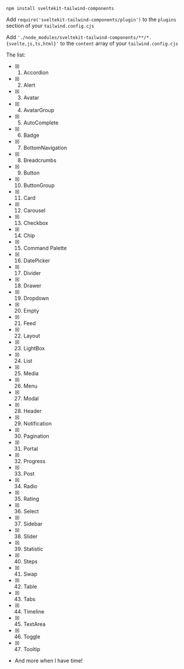 `npm install sveltekit-tailwind-components`

Add `require('sveltekit-tailwind-components/plugin')` to the `plugins` section of your `tailwind.config.cjs`

Add `'./node_modules/sveltekit-tailwind-components/**/*.{svelte,js,ts,html}'` to the `content` array of your `tailwind.config.cjs`

The list:

- [x] 1. Accordion
- [x] 2. Alert
- [x] 3. Avatar
- [x] 4. AvatarGroup
- [x] 5. AutoComplete
- [x] 6. Badge
- [x] 7. BottomNavigation
- [x] 8. Breadcrumbs
- [x] 9. Button
- [x] 10. ButtonGroup
- [x] 11. Card
- [x] 12. Carousel
- [x] 13. Checkbox
- [x] 14. Chip
- [x] 15. Command Palette
- [x] 16. DatePicker
- [x] 17. Divider
- [x] 18. Drawer
- [x] 19. Dropdown
- [x] 20. Empty
- [x] 21. Feed
- [x] 22. Layout
- [x] 23. LightBox
- [x] 24. List
- [x] 25. Media
- [x] 26. Menu
- [x] 27. Modal
- [x] 28. Header
- [x] 29. Notification
- [x] 30. Pagination
- [x] 31. Portal
- [x] 32. Progress
- [x] 33. Post
- [x] 34. Radio
- [x] 35. Rating
- [x] 36. Select
- [x] 37. Sidebar
- [x] 38. Slider
- [x] 39. Statistic
- [x] 40. Steps
- [x] 41. Swap
- [x] 42. Table
- [x] 43. Tabs
- [x] 44. Timeline
- [x] 45. TextArea
- [x] 46. Toggle
- [x] 47. Tooltip
- And more when I have time!
